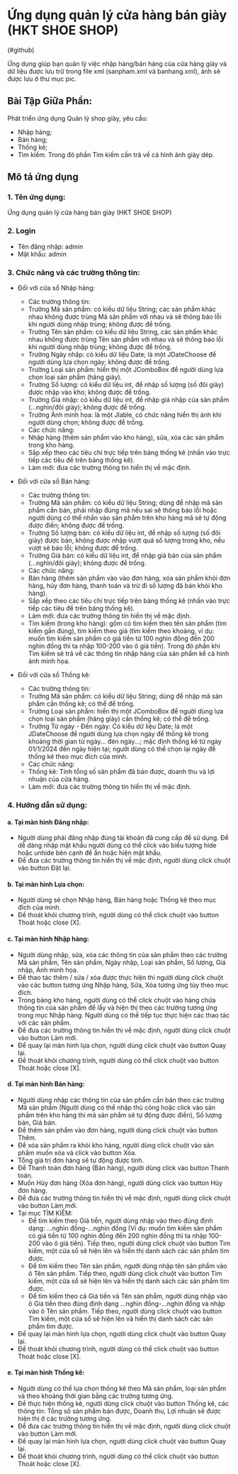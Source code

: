# Ứng dụng quản lý cửa hàng bán giày (HKT SHOE SHOP)
(#github)

Ứng dụng giúp bạn quản lý việc nhập hàng/bán hàng của cửa hàng giày và dữ liệu được lưu trữ trong file xml (sanpham.xml và banhang.xml), ảnh sẽ được lưu ở thư mục pic.

## Bài Tập Giữa Phần:
Phát triển ứng dụng Quản lý shop giày, yêu cầu: 
- Nhập hàng;
- Bán hàng;
- Thống kê;
- Tìm kiếm. Trong đó phần Tìm kiếm cần trả về cả hình ảnh giày dép.

## Mô tả ứng dụng
### 1. Tên ứng dụng:
Ứng dụng quản lý cửa hàng bán giày (HKT SHOE SHOP)

### 2. Login
- Tên đăng nhập: admin
- Mật khẩu: admin

### 3. Chức năng và các trường thông tin:
- Đối với cửa sổ Nhập hàng:
	* Các trường thông tin:
	+ Trường Mã sản phẩm: có kiểu dữ liệu String; các sản phẩm khác nhau không được trùng Mã sản phẩm với nhau và sẽ thông báo lỗi khi người dùng nhập trùng; không được để trống.
	+ Trường Tên sản phẩm: có kiểu dữ liệu String, các sản phẩm khác nhau không được trùng Tên sản phẩm với nhau và sẽ thông báo lỗi khi người dùng nhập trùng; không được để trống.
	+ Trường Ngày nhập: có kiểu dữ liệu Date; là một JDateChoose để người dùng lựa chọn ngày; không được để trống.
	+ Trường Loại sản phẩm: hiển thị một JComboBox để người dùng lựa chọn loại sản phẩm (hãng giày).
	+ Trường Số lượng: có kiểu dữ liệu int, để nhập số lượng (số đôi giày) được nhập vào kho; không được để trống.
	+ Trường Giá nhập: có kiểu dữ liệu int, để nhập giá nhập của sản phẩm (...nghìn/đôi giày); không được để trống.
	+ Trường Ảnh minh họa: là một Jlable, có chức năng hiển thị ảnh khi người dùng chọn; không được để trống.
	* Các chức năng:
	+ Nhập hàng (thêm sản phẩm vào kho hàng), sửa, xóa các sản phẩm trong kho hàng.
	+ Sắp xếp theo các tiêu chí trực tiếp trên bảng thống kê (nhấn vào trực tiếp các tiêu đề trên bảng thống kê).
	+ Làm mới: đưa các trường thông tin hiển thị về mặc định.

- Đối với cửa sổ Bán hàng:
	* Các trường thông tin:
	+ Trường Mã sản phẩm: có kiểu dữ liệu String; dùng để nhập mã sản phẩm cần bán, phải nhập đúng mã nếu sai sẽ thông báo lỗi hoặc người dùng có thể nhấn vào sản phẩm trên kho hàng mã sẽ tự động được điền; không được để trống.
	+ Trường Số lượng bán: có kiểu dữ liệu int, để nhập số lượng (số đôi giày) được bán, không được nhập vượt quá số lượng trong kho, nếu vượt sẽ báo lỗi; không được để trống.
	+ Trường Giá bán: có kiểu dữ liệu int, để nhập giá bán của sản phẩm (...nghìn/đôi giày); không được để trống.
	* Các chức năng:
	+ Bán hàng (thêm sản phẩm vào vào đơn hàng, xóa sản phẩm khỏi đơn hàng, hủy đơn hàng, thanh toán và trừ đi số lượng đã bán khỏi kho hàng).
	+ Sắp xếp theo các tiêu chí trực tiếp trên bảng thống kê (nhấn vào trực tiếp các tiêu đề trên bảng thống kê).
	+ Làm mới: đưa các trường thông tin hiển thị về mặc định.
	+ Tìm kiếm (trong kho hàng): gồm có tìm kiếm theo tên sản phẩm (tìm kiếm gần đúng), tìm kiếm theo giá (tìm kiếm theo khoảng, ví dụ: muốn tìm kiếm sản phẩm có giá tiền từ 100 nghìn đồng đến 200 nghìn đồng thì ta nhập 100-200 vào ô giá tiền). Trong đó phần khi Tìm kiếm sẽ trả về các thông tin nhập hàng của sản phẩm kể cả hình ảnh minh họa.
- Đối với cửa sổ Thống kê: 
	* Các trường thông tin:
	+ Trường Mã sản phẩm: có kiểu dữ liệu String; dùng để nhập mã sản phẩm cần thống kê; có thể để trống.
	+ Trường Loại sản phẩm: hiển thị một JComboBox để người dùng lựa chọn loại sản phẩm (hãng giày) cần thống kê; có thể để trống.
	+ Trường Từ ngày - Đến ngày: Có kiểu dữ liệu Date; là một JDateChoose để người dùng lựa chọn ngày để thống kê trong khoảng thời gian từ ngày... đén ngày...; mặc định thống kê từ ngày 01/1/2024 đến ngày hiện tại; người dùng có thể chọn lại ngày để thống kê theo mục đích của mình.

	* Các chức năng:
	+ Thống kê: Tính tổng số sản phẩm đã bán được, doanh thu và lợi nhuận của cửa hàng.
	+ Làm mới: đưa các trường thông tin hiển thị về mặc định.

### 4. Hướng dẫn sử dụng:
#### a. Tại màn hình Đăng nhập:
- Người dùng phải đăng nhập đúng tài khoản đã cung cấp để sử dụng. Để dễ dàng nhập mật khẩu người dùng có thể click vào biểu tượng hide hoặc unhide bên cạnh để ẩn hoặc hiện mật khẩu.
- Để đưa các trường thông tin hiển thị về mặc định, người dùng click chuột vào button Đặt lại.

#### b. Tại màn hình Lựa chọn:
- Người dùng sẽ chọn Nhập hàng, Bán hàng hoặc Thống kê theo mục đích của mình.
- Để thoát khỏi chương trình, người dùng có thể click chuột vào button Thoát hoặc close [X].

#### c. Tại màn hình Nhập hàng:
- Người dùng nhập, sửa, xóa các thông tin của sản phẩm theo các trường Mã sản phẩm, Tên sản phẩm, Ngày nhập, Loại sản phẩm, Số lượng, Giá nhập, Ảnh minh họa.
- Để thao tác thêm / sửa / xóa được thực hiện thì người dùng click chuột vào các button tương ứng Nhập hàng, Sửa, Xóa tương ứng tùy theo mục đích.
- Trong bảng kho hàng, người dùng có thể click chuột vào hàng chứa thông tin của sản phẩm để lấy và hiện thị theo các trường tương ứng trong mục Nhập hàng. Người dùng có thể tiếp tục thực hiện các thao tác với các sản phẩm.
- Để đưa các trường thông tin hiển thị về mặc định, người dùng click chuột vào button Làm mới.
- Để quay lại màn hình lựa chọn, người dùng click chuột vào button Quay lại.
- Để thoát khỏi chương trình, người dùng có thể click chuột vào button Thoát hoặc close [X].

#### d. Tại màn hình Bán hàng:
- Người dùng nhập các thông tin của sản phẩm cần bán theo các trường Mã sản phẩm (Người dùng có thể nhập thủ công hoặc click vào sản phẩm trên kho hàng thì mã sản phẩm sẽ tự động được điền), Số lượng bán, Giá bán.
- Để thêm sản phẩm vào đơn hàng, người dùng click chuột vào button Thêm.
- Để xóa sản phẩm ra khỏi kho hàng, người dùng click chuột vào sản phẩm muốn xóa và click vào button Xóa.
- Tổng giá trị đơn hàng sẽ tự động được tính.
- Để Thanh toán đơn hàng (Bán hàng), người dùng click vào button Thanh toán.
- Muốn Hủy đơn hàng (Xóa đơn hàng), người dùng click vào button Hủy đơn hàng.
- Để đưa các trường thông tin hiển thị về mặc định, người dùng click chuột vào button Làm mới.
- Tại mục TÌM KIẾM:
	+ Để tìm kiếm theo Giá tiền, người dùng nhập vào theo đúng định dạng: ...nghìn đồng-...nghìn đồng (Ví dụ: muốn tìm kiếm sản phẩm có giá tiền từ 100 nghìn đồng đến 200 nghìn đồng thì ta nhập 100-200 vào ô giá tiền). Tiếp theo, người dùng click chuột vào button Tìm kiếm, một cửa sổ sẽ hiện lên và hiển thị danh sách các sản phẩm tìm được.
	+ Để tìm kiếm theo Tên sản phẩm, người dùng nhập tên sản phẩm vào ô Tên sản phẩm. Tiếp theo, người dùng click chuột vào button Tìm kiếm, một cửa sổ sẽ hiện lên và hiển thị danh sách các sản phẩm tìm được.
	+ Để tìm kiếm theo cả Giá tiền và Tên sản phẩm, người dùng nhập vào ô Giá tiền theo đúng định dạng ...nghìn đồng-...nghìn đồng và nhập vào ô Tên sản phẩm. Tiếp theo, người dùng click chuột vào button Tìm kiếm, một cửa sổ sẽ hiện lên và hiển thị danh sách các sản phẩm tìm được.
- Để quay lại màn hình lựa chọn, người dùng click chuột vào button Quay lại.
- Để thoát khỏi chương trình, người dùng có thể click chuột vào button Thoát hoặc close [X].

#### e. Tại màn hình Thống kê:
- Người dùng có thể lựa chọn thống kê theo Mã sản phẩm, loại sản phẩm và theo khoảng thời gian bằng các trường tương ứng.
- Để thực hiện thống kê, người dùng click chuột vào button Thống kê, các thông tin: Tổng số sản phẩm bán được, Doanh thu, Lợi nhuận sẽ được hiện thị ở các trường tương ứng.
- Để đưa các trường thông tin hiển thị về mặc định, người dùng click chuột vào button Làm mới.
- Để quay lại màn hình lựa chọn, người dùng click chuột vào button Quay lại.
- Để thoát khỏi chương trình, người dùng có thể click chuột vào button Thoát hoặc close [X].
